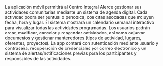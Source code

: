 La aplicación móvil permitirá al Centro Integral Alerce gestionar sus actividades comunitarias mediante un sistema de agenda digital. Cada actividad podrá ser puntual o periódica, con citas asociadas que incluyen fecha, hora y lugar.
El sistema mostrará un calendario semanal interactivo para visualizar todas las actividades programadas. Los usuarios podrán crear, modificar, cancelar y reagendar actividades, así como adjuntar documentos y gestionar mantenedores (tipos de actividad, lugares, oferentes, proyectos).
La app contará con autenticación mediante usuario y contraseña, recuperación de credenciales por correo electrónico y un sistema de alertas/notificaciones previas para los participantes y responsables de las actividades.

